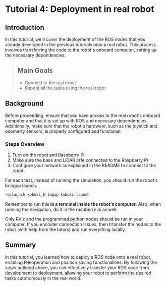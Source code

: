 # Tutorial 4: Deployment in real robot

## Introduction
In this tutorial, we'll cover the deployment of the ROS nodes that you already developed in the previous tutorials onto a real robot. This process involves transferring the code to the robot's onboard computer, setting up the necessary dependencies.


>## Main Goals
>- Connect to the real robot
>- Repeat all the tasks using the real robot


## Background
Before proceeding, ensure that you have access to the real robot's onboard computer and that it is set up with ROS and necessary dependencies. Additionally, make sure that the robot's hardware, such as the joystick and odometry sensors, is properly configured and functional.

### Steps Overview
1. Turn on the robot and Raspberry Pi
2. Make sure the base and LiDAR arfe connected to the Raspberry Pi
3. Configure your network as explained in the README to connect to the robot.

For each test, instead of running the simulation, you should run the robot's bringup launch. 

```bash
roslaunch kobuki_bringup kobuki.launch
```

Remember to run this **in a terminal inside the robot's computer**. Also, when running the navigation, do it in the raspberry pi as well.

Only RViz and the programmed python nodes should be run in your computer. If you encouter connection issues, then trtansfer the nodes to the robot (with help from the tutors) and run everything locally. 

## Summary
In this tutorial, you learned how to deploy a ROS node onto a real robot, enabling teleoperation and position saving functionalities. By following the steps outlined above, you can effectively transfer your ROS code from development to deployment, allowing your robot to perform the desired tasks autonomously in the real world.